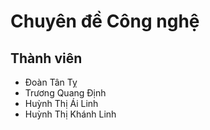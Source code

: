 # Chuyên đề Công nghệ

## Thành viên
- Đoàn Tân Tỵ
- Trương Quang Định
- Huỳnh Thị Ái Linh
- Huỳnh Thị Khánh Linh